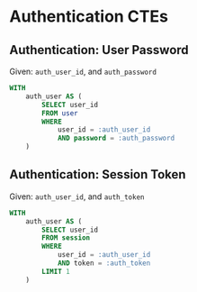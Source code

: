# Authentication CTEs

## Authentication: User Password

Given: `auth_user_id`, and `auth_password`

```sql
WITH
    auth_user AS (
        SELECT user_id
        FROM user
        WHERE
            user_id = :auth_user_id
            AND password = :auth_password
    )
```

## Authentication: Session Token

Given: `auth_user_id`, and `auth_token`

```sql
WITH
    auth_user AS (
        SELECT user_id
        FROM session
        WHERE
            user_id = :auth_user_id
            AND token = :auth_token
        LIMIT 1
    )
```
